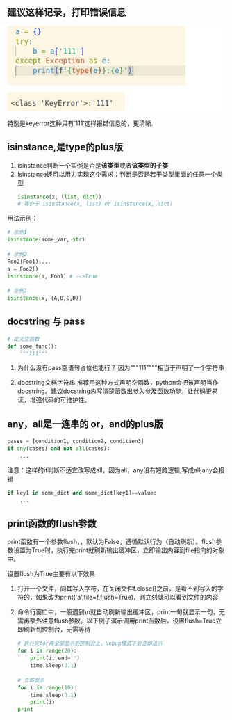 
## 建议这样记录，打印错误信息
![图片1](..\images\2023-04-22\type-e-e.png)

特别是keyerror这种只有‘111’这样报错信息的，更清晰.

## isinstance,是type的plus版
1. isinstance判断一个实例是否是**该类型**或者**该类型的子类**
2. isinstance还可以用力实现这个需求：判断是否是若干类型里面的任意一个类型
    ```python
    isinstance(x, (list, dict))
    # 等价于 isinstance(x, list) or isinstance(x, dict)
    ```

用法示例：
```python
# 示例1
isinstance(some_var, str)

# 示例2
Foo2(Foo1):...
a = Foo2()
isinstance(a, Foo1) # -->True

# 示例3
isinstance(x, (A,B,C,D))
```

## docstring 与 pass
```python
# 定义空函数
def some_func():
    """111"""
```
1. 为什么没有pass空语句占位也能行？
因为"""111""""相当于声明了一个字符串

2. docstring文档字符串
推荐用这种方式声明空函数，python会把该声明当作docstring。建议docstring内写清楚函数出参入参及函数功能，让代码更易读，增强代码的可维护性。


## any，all是一连串的 or，and的plus版
```python
cases = [condition1, condition2, condition3]
if any(cases) and not all(cases):
    ...
```

注意：这样的if判断不适宜改写成all，因为all，any没有短路逻辑,写成all,any会报错
```python
if key1 in some_dict and some_dict[key1]==value:
    ...
```

## print函数的flush参数
print函数有一个参数flush，，默认为False，遵循默认行为（自动刷新）。flush参数设置为True时，执行完print就刷新输出缓冲区，立即输出内容到file指向的对象中。

设置flush为True主要有以下效果
1. 打开一个文件，向其写入字符，在关闭文件f.close()之前，是看不到写入的字符的，如果改为print('a',file=f,flush=True)，则立刻就可以看到文件的内容

2. 命令行窗口中，一般遇到\n就自动刷新输出缓冲区，print一句就显示一句，无需再额外注意flush参数。以下例子演示调用print函数后，设置flush=True立即刷新到控制台，无需等待
    ```python
    # 执行完for再全部显示到控制台上，debug模式下会立即显示
    for i in range(20):
        print(i, end='')
        time.sleep(0.1)

    # 立即显示
    for i in range(10):
        time.sleep(0.1)
        print(i)
    print
    ```